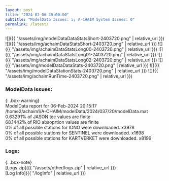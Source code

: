 ```yaml
---
layout: post
title: "2024-02-06 20:00:00"
subtitle: "ModelData Issues: 5; A-CHAIM System Issues: 0"
permalink: /latest/
---
```


![]({{ "/assets/img/modelDataDataStatsShort-2403720.png" | relative_url }})
![]({{ "/assets/img/achaimDataStatsShort-2403720.png" | relative_url }})
![]({{ "/assets/img/achaimDataStatsLong00-2403720.png" | relative_url }})
![]({{ "/assets/img/achaimDataStatsLong01-2403720.png" | relative_url }})
![]({{ "/assets/img/achaimDataStatsLong02-2403720.png" | relative_url }})
![]({{ "/assets/img/modelDataDataStats-2403720.png" | relative_url }})
![]({{ "/assets/img/modelDataStationStats-2403720.png" | relative_url }})
![]({{ "/assets/img/achaimRunTime-2403720.png" | relative_url }})


### ModelData Issues:  
  
{: .box-warning}  
 ModelData report for 06-Feb-2024 20:15:17   
 /home2/achaim1/A-CHAIM/modelData/2024/037/20/modelData.mat   
 0.63291% of JASON tec values are finite   
 68.1442% of RIO absoprtion values are finite   
 0% of all possible stations for IONO were downloaded. x3978   
 0% of all possible stations for SENTINEL were downloaded. x1698   
 0% of all possible stations for KARTVERKET were downloaded. x8199   
  


### Logs:  
  
{: .box-note}  
[Logs.zip]({{ "/assets/other/logs.zip" | relative_url }})  
[Log Info]({{ "/logInfo" | relative_url }})  
